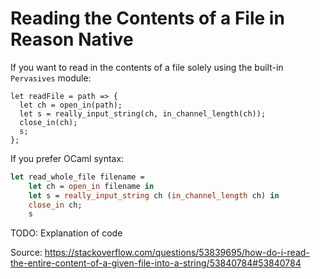 # Reading the Contents of a File in Reason Native

If you want to read in the contents of a file solely using the built-in
`Pervasives` module:

```reason
let readFile = path => {
  let ch = open_in(path);
  let s = really_input_string(ch, in_channel_length(ch));
  close_in(ch);
  s;
};

```

If you prefer OCaml syntax:

```ocaml
let read_whole_file filename =
    let ch = open_in filename in
    let s = really_input_string ch (in_channel_length ch) in
    close_in ch;
    s
```

TODO: Explanation of code

Source:
https://stackoverflow.com/questions/53839695/how-do-i-read-the-entire-content-of-a-given-file-into-a-string/53840784#53840784
